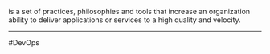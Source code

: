 is a set of practices, philosophies and tools that increase an organization ability to deliver applications or services to a high quality and velocity.

---
#DevOps